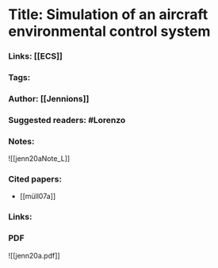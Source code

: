 # Title: Simulation of an aircraft environmental control system
### Links: [[ECS]] 
### Tags:
### Author: [[Jennions]]
### Suggested readers:  #Lorenzo 
### Notes:
![[jenn20aNote_L]]
### Cited papers:
- [[müll07a]]
### Links: 
### PDF 
![[jenn20a.pdf]]

